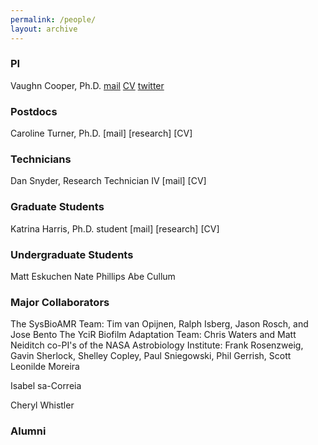 ```yaml
---
permalink: /people/
layout: archive
---
```


### PI
Vaughn Cooper, Ph.D. [mail](mailto:vaughn.cooper@pitt.edu) [CV](/cv) [twitter](http://twitter.com/vscooper)

### Postdocs
Caroline Turner, Ph.D. [mail] [research] [CV]

### Technicians

Dan Snyder, Research Technician IV [mail] [CV]

### Graduate Students

Katrina Harris, Ph.D. student [mail] [research] [CV]

### Undergraduate Students

Matt Eskuchen
Nate Phillips
Abe Cullum

### Major Collaborators
The SysBioAMR Team: Tim van Opijnen, Ralph Isberg, Jason Rosch, and Jose Bento
The YciR Biofilm Adaptation Team: Chris Waters and Matt Neiditch
co-PI's of the NASA Astrobiology Institute: Frank Rosenzweig, Gavin Sherlock, Shelley Copley, Paul Sniegowski, Phil Gerrish, Scott
Leonilde Moreira

Isabel sa-Correia

Cheryl Whistler

### Alumni

